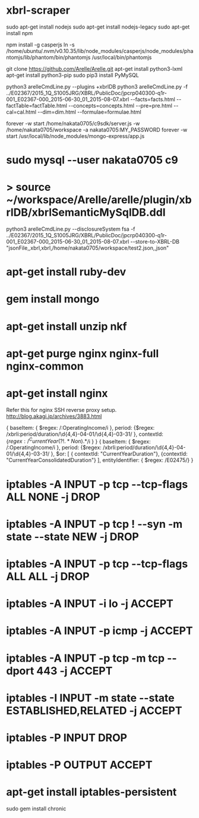 # xbrl-scraper

sudo apt-get install nodejs
sudo apt-get install nodejs-legacy
sudo apt-get install npm

npm install -g casperjs
ln -s /home/ubuntu/.nvm/v0.10.35/lib/node_modules/casperjs/node_modules/phantomjs/lib/phantom/bin/phantomjs /usr/local/bin/phantomjs

git clone https://github.com/Arelle/Arelle.git
apt-get install python3-lxml
apt-get install python3-pip
sudo pip3 install PyMySQL

python3 arelleCmdLine.py --plugins +xbrlDB
python3 arelleCmdLine.py -f ../E02367/2015_1Q_S1005JRG/XBRL/PublicDoc/jpcrp040300-q1r-001_E02367-000_2015-06-30_01_2015-08-07.xbrl --facts=facts.html --factTable=factTable.html --concepts=concepts.html --pre=pre.html --cal=cal.html --dim=dim.html --formulae=formulae.html

forever -w start /home/nakata0705/c9sdk/server.js -w /home/nakata0705/workspace -a nakata0705:MY_PASSWORD
forever -w start /usr/local/lib/node_modules/mongo-express/app.js

# sudo mysql --user nakata0705 c9
# > source ~/workspace/Arelle/arelle/plugin/xbrlDB/xbrlSemanticMySqlDB.ddl

python3 arelleCmdLine.py  --disclosureSystem fsa -f ../E02367/2015_1Q_S1005JRG/XBRL/PublicDoc/jpcrp040300-q1r-001_E02367-000_2015-06-30_01_2015-08-07.xbrl --store-to-XBRL-DB "jsonFile,,xbrl,xbrl,/home/nakata0705/workspace/test2.json,,json"

# apt-get install ruby-dev
# gem install mongo

# apt-get install unzip nkf

# apt-get purge nginx nginx-full nginx-common
# apt-get install nginx
Refer this for nginx SSH reverse proxy setup. http://blog.akagi.jp/archives/3883.html

{ baseItem: { $regex: /\:OperatingIncome/i }, period: {$regex: /xbrli:period\/duration\/\d{4,4}-04-01\/\d{4,4}-03-31/ }, contextId: {$regex: /^CurrentYear(?!.*Non).*$/i } }
{ baseItem: { $regex: /\:OperatingIncome/i }, period: {$regex: /xbrli:period\/duration\/\d{4,4}-04-01\/\d{4,4}-03-31/ }, $or: [ { contextId: "CurrentYearDuration"}, {contextId: "CurrentYearConsolidatedDuration"} ], entityIdentifier: { $regex: /E02475/} }


# iptables -A INPUT -p tcp --tcp-flags ALL NONE -j DROP 
# iptables -A INPUT -p tcp ! --syn -m state --state NEW -j DROP 
# iptables -A INPUT -p tcp --tcp-flags ALL ALL -j DROP
# iptables -A INPUT -i lo -j ACCEPT 
# iptables -A INPUT -p icmp -j ACCEPT
# iptables -A INPUT -p tcp -m tcp --dport 443 -j ACCEPT
# iptables -I INPUT -m state --state ESTABLISHED,RELATED -j ACCEPT
# iptables -P INPUT DROP 
# iptables -P OUTPUT ACCEPT
# apt-get install iptables-persistent

sudo gem install chronic
